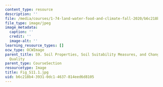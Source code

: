 ```yaml
---
content_type: resource
description: ''
file: /media/courses/1-74-land-water-food-and-climate-fall-2020/b6c218b439310dc14637814eed6d8105_Fig_S11.1.jpg
file_type: image/jpeg
image_metadata:
  caption: ''
  credit: ''
  image-alt: ''
learning_resource_types: []
ocw_type: OCWImage
parent_title: S9. Soil Properties, Soil Suitability Measures, and Changes in Soil
  Quality
parent_type: CourseSection
resourcetype: Image
title: Fig_S11.1.jpg
uid: b6c218b4-3931-0dc1-4637-814eed6d8105
---
```

